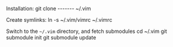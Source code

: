 Installation:
    git clone ------- ~/.vim

Create symlinks:
    ln -s ~/.vim/vimrc ~/.vimrc

Switch to the `~/.vim` directory, and fetch submodules
    cd ~/.vim
    git submodule init
    git submodule update
